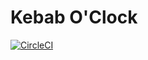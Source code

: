 # Kebab O'Clock

[![CircleCI](https://circleci.com/gh/minikin/Kebab.svg?style=svg)](https://circleci.com/gh/minikin/Kebab)
